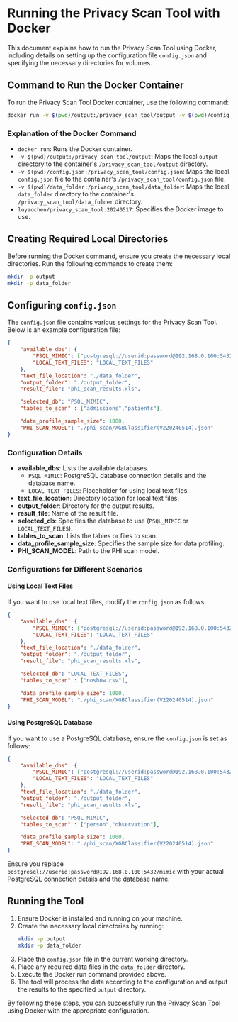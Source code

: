
# Running the Privacy Scan Tool with Docker

This document explains how to run the Privacy Scan Tool using Docker, including details on setting up the configuration file `config.json` and specifying the necessary directories for volumes.

## Command to Run the Docker Container

To run the Privacy Scan Tool Docker container, use the following command:

```bash
docker run -v $(pwd)/output:/privacy_scan_tool/output -v $(pwd)/config.json:/privacy_scan_tool/config.json -v $(pwd)/data_folder:/privacy_scan_tool/data_folder luyaochen/privacy_scan_tool:20240517
```

### Explanation of the Docker Command

- `docker run`: Runs the Docker container.
- `-v $(pwd)/output:/privacy_scan_tool/output`: Maps the local `output` directory to the container's `/privacy_scan_tool/output` directory.
- `-v $(pwd)/config.json:/privacy_scan_tool/config.json`: Maps the local `config.json` file to the container's `/privacy_scan_tool/config.json` file.
- `-v $(pwd)/data_folder:/privacy_scan_tool/data_folder`: Maps the local `data_folder` directory to the container's `/privacy_scan_tool/data_folder` directory.
- `luyaochen/privacy_scan_tool:20240517`: Specifies the Docker image to use.

## Creating Required Local Directories

Before running the Docker command, ensure you create the necessary local directories. Run the following commands to create them:

```bash
mkdir -p output
mkdir -p data_folder
```

## Configuring `config.json`

The `config.json` file contains various settings for the Privacy Scan Tool. Below is an example configuration file:

```json
{
    "available_dbs": {
        "PSQL_MIMIC": ["postgresql://userid:password@192.168.0.100:5432/mimic", "mimiciii"],
        "LOCAL_TEXT_FILES": "LOCAL_TEXT_FILES"
    },
    "text_file_location": "./data_folder", 
    "output_folder": "./output_folder",
    "result_file": "phi_scan_results.xls",

    "selected_db": "PSQL_MIMIC",
    "tables_to_scan" : ["admissions","patients"],

    "data_profile_sample_size": 1000,
    "PHI_SCAN_MODEL": "./phi_scan/XGBClassifier(V220240514).json"
}
```

### Configuration Details

- **available_dbs**: Lists the available databases. 
  - `PSQL_MIMIC`: PostgreSQL database connection details and the database name.
  - `LOCAL_TEXT_FILES`: Placeholder for using local text files.
- **text_file_location**: Directory location for local text files.
- **output_folder**: Directory for the output results.
- **result_file**: Name of the result file.
- **selected_db**: Specifies the database to use (`PSQL_MIMIC` or `LOCAL_TEXT_FILES`).
- **tables_to_scan**: Lists the tables or files to scan.
- **data_profile_sample_size**: Specifies the sample size for data profiling.
- **PHI_SCAN_MODEL**: Path to the PHI scan model.

### Configurations for Different Scenarios

#### Using Local Text Files

If you want to use local text files, modify the `config.json` as follows:

```json
{
    "available_dbs": {
        "PSQL_MIMIC": ["postgresql://userid:password@192.168.0.100:5432/mimic", "mimiciii"],
        "LOCAL_TEXT_FILES": "LOCAL_TEXT_FILES"
    },
    "text_file_location": "./data_folder", 
    "output_folder": "./output_folder",
    "result_file": "phi_scan_results.xls",

    "selected_db": "LOCAL_TEXT_FILES",
    "tables_to_scan" : ["noshow.csv"],

    "data_profile_sample_size": 1000,
    "PHI_SCAN_MODEL": "./phi_scan/XGBClassifier(V220240514).json"
}
```

#### Using PostgreSQL Database

If you want to use a PostgreSQL database, ensure the `config.json` is set as follows:

```json
{
    "available_dbs": {
        "PSQL_MIMIC": ["postgresql://userid:password@192.168.0.100:5432/mimic", "mimiciii"],
        "LOCAL_TEXT_FILES": "LOCAL_TEXT_FILES"
    },
    "text_file_location": "./data_folder", 
    "output_folder": "./output_folder",
    "result_file": "phi_scan_results.xls",

    "selected_db": "PSQL_MIMIC",
    "tables_to_scan" : ["person","observation"],

    "data_profile_sample_size": 1000,
    "PHI_SCAN_MODEL": "./phi_scan/XGBClassifier(V220240514).json"
}
```

Ensure you replace `postgresql://userid:password@192.168.0.100:5432/mimic` with your actual PostgreSQL connection details and the database name.

## Running the Tool

1. Ensure Docker is installed and running on your machine.
2. Create the necessary local directories by running:
    ```bash
    mkdir -p output
    mkdir -p data_folder
    ```
3. Place the `config.json` file in the current working directory.
4. Place any required data files in the `data_folder` directory.
5. Execute the Docker run command provided above.
6. The tool will process the data according to the configuration and output the results to the specified `output` directory.

By following these steps, you can successfully run the Privacy Scan Tool using Docker with the appropriate configuration.
